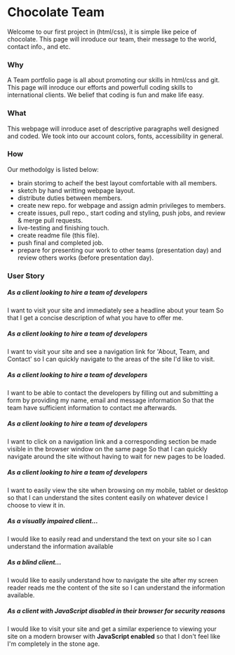 # __Chocolate Team__
Welcome to our first project in (html/css), it is simple like peice of chocolate.
This page will inroduce our team, their message to the world, contact info., and etc.


### **Why**
A Team portfolio page is all about promoting our skills in html/css and git. This page will inroduce our efforts and powerfull coding skills to international clients. We belief that coding is fun and make life easy.
### **What**
This webpage will inroduce aset of descriptive paragraphs well designed and coded. We took into our account colors, fonts, accessibility in general.
### **How**
Our methodolgy is listed below:
+   brain storimg to acheif the best layout comfortable with all members.
+   sketch by hand writting webpage layout.
+   distribute duties between members.
+   create new repo. for webpage and assign admin privileges to members.
+   create issues, pull repo., start coding and styling, push jobs, and review & merge pull requests.
+   live-testing and finishing touch.
+   create readme file (this file).
+   push final and completed job.
+   prepare for presenting our work to other teams (presentation day) and review others works (before presentation day).

### **User Story**
##### **As a client looking to hire a team of developers**
I want to visit your site and immediately see a headline about your team
So that I get a concise description of what you have to offer me.
##### **As a client looking to hire a team of developers**
I want to visit your site and see a navigation link for 'About, Team, and Contact'
so I can quickly navigate to the areas of the site I'd like to visit.
##### **As a client looking to hire a team of developers**
I want to be able to contact the developers by filling out and submitting a form by providing my name, email and message information So that the team have sufficient information to contact me afterwards.
##### **As a client looking to hire a team of developers**
I want to click on a navigation link and a corresponding section be made visible in the browser window on the same page
So that I can quickly navigate around the site without having to wait for new pages to be loaded.
##### **As a client looking to hire a team of developers**
I want to easily view the site when browsing on my mobile, tablet or desktop
so that I can understand the sites content easily on whatever device I choose to view it in.
##### **As a visually impaired client...**
I would like to easily read and understand the text on your site
so I can understand the information available
##### **As a blind client...**
I would like to easily understand how to navigate the site after my screen reader reads me the content of the site
so I can understand the information available.
##### **As a client with JavaScript disabled in their browser for security reasons**
I would like to visit your site and get a similar experience to viewing your site on a modern browser with **JavaScript enabled**
so that I don't feel like I'm completely in the stone age.
